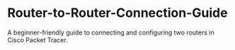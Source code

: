 # Router-to-Router-Connection-Guide
A beginner-friendly guide to connecting and configuring two routers in Cisco Packet Tracer.
